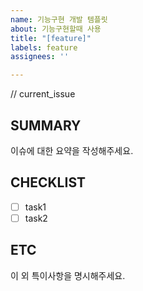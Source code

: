 ```yaml
---
name: 기능구현 개발 템플릿
about: 기능구현할때 사용
title: "[feature]"
labels: feature
assignees: ''

---
```


// current_issue

## SUMMARY
이슈에 대한 요약을 작성해주세요.

## CHECKLIST
- [ ] task1
- [ ] task2

## ETC
이 외 특이사항을 명시해주세요.
